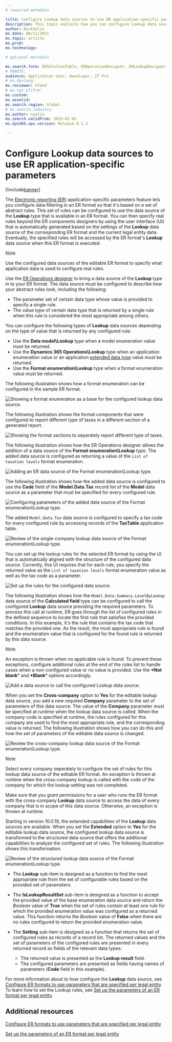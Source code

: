 ```yaml
---
# required metadata

title: Configure Lookup data sources to use ER application-specific parameters
description: This topic explains how you can configure Lookup data sources in Electronic reporting (ER) formats to use ER application-specific parameters.
author: NickSelin
ms.date: 08/11/2021
ms.topic: article
ms.prod: 
ms.technology: 

# optional metadata

ms.search.form: ERSolutionTable, EROperationDesigner, ERLookupDesigner, ERComponentLookupStructureEditing
# ROBOTS: 
audience: Application User, Developer, IT Pro
# ms.devlang: 
ms.reviewer: kfend
# ms.tgt_pltfrm: 
ms.custom: 
ms.assetid: 
ms.search.region: Global
# ms.search.industry: 
ms.author: nselin
ms.search.validFrom: 2019-01-01
ms.dyn365.ops.version: Release 8.1.3

---
```


# Configure Lookup data sources to use ER application-specific parameters 

[!include[banner](../includes/banner.md)]

The [Electronic reporting (ER)](general-electronic-reporting.md) application-specific parameters feature lets you configure data filtering in an ER format so that it's based on a set of abstract rules. This set of rules can be configured to use the data source of the **Lookup** type that is available in an ER format. You can then specify real rules beyond the ER components designers by using the user interface (UI) that is automatically generated based on the settings of the **Lookup** data source of the corresponding ER format and the current legal entity data. Eventually, the specified rules will be accessed by the ER format's **Lookup** data source when this ER format is executed.

> [!NOTE]
> Use the configured data sources of the editable ER format to specify what application data is used to configure real rules.

Use the [ER Operations designer](general-electronic-reporting.md#building-a-format-that-uses-a-data-model-as-a-base) to bring a data source of the **Lookup** type in to your ER format. The data source must be configured to describe how your abstract rules look, including the following:

   - The parameter set of certain data type whose value is provided to specify a single rule.
   - The value type of certain data type that is returned by a single rule when this rule is considered the most appropriate among others.

You can configure the following types of **Lookup** data sources depending on the type of value that is returned by any configured rule:

   - Use the **Data model\Lookup** type when a model enumeration value must be returned.
   - Use the **Dynamics 365 Operations\Lookup** type when an application enumeration value or an application [extended data type](../extensibility/extensible-edts.md) value must be returned.
   - Use the **Format enumeration\Lookup** type when a format enumeration value must be returned.

The following illustration shows how a format enumeration can be configured in the sample ER format.

   ![Showing a format enumeration as a base for the configured lookup data source.](./media/er-lookup-data-sources-img1.gif)

The following illustration shows the format components that were configured to report different type of taxes in a different section of a generated report.

   ![Showing the format sections to separately report different type of taxes.](./media/er-lookup-data-sources-img2.png)

The following illustration shows how the ER Operations designer allows the addition of a data source of the **Format enumeration\Lookup** type.  The added data source is configured as returning a value of the `List of taxation levels` format enumeration.

   ![Adding an ER data source of the Format enumeration\Lookup type.](./media/er-lookup-data-sources-img3.gif)

The following illustration shows how the added data source is configured to use the **Code** field of the **Model.Data.Tax** record list of the **Model** data source as a parameter that must be specified for every configured rule.

![Configuring parameters of the added data source of the Format enumeration\Lookup type.](./media/er-lookup-data-sources-img4.gif)

The added `Model.Data.Tax` data source is configured to specify a tax code for every configured rule by accessing records of the **TaxTable** application table.

   ![Review of the single-company lookup data source of the Format enumeration\Lookup type.](./media/er-lookup-data-sources-img5.gif)

You can set up the lookup rules for the selected ER format by using the UI that is automatically aligned with the structure of the configured data source. Currently, this UI requires that for each rule, you specify the returned value as the `List of taxation levels` format enumeration value as well as the tax code as a parameter.

   ![Set up the rules for the configured data source.](./media/er-lookup-data-sources-img6.gif)

The following illustration shows how the `Model.Data.Summary.LevelByLookup` data source of the **Calculated field** type can be configured to call the configured **Lookup** data source providing the required parameters. To process this call at runtime, ER goes through the list of configured rules in the defined sequence to locate the first rule that satisfies the provided conditions. In this example, it's the rule that contains the tax code that matches the provided one. As the result, the most appropriate rule is found and the enumeration value that is configured for the found rule is returned by this data source.

> [!NOTE]
> An exception is thrown when no applicable rule is found. To prevent these exceptions, configure additional rules at the end of the rules list to handle cases when a non-configured value or no value is provided. Use the **\*Not blank**\* and **\*Blank**\* options accordingly.  
>
> ![Add a data source to call the configured Lookup data source.](./media/er-lookup-data-sources-img7.png)

When you set the **Cross-company** option to **Yes** for the editable lookup data source, you add a new required **Company** parameter to the set of parameters of this data source. The value of the **Company** parameter must be specified at runtime when the lookup data source is called. When the company code is specified at runtime, the rules configured for this company are used to find the most appropriate rule, and the corresponding value is returned. The following illustration shows how you can do this and how the set of parameters of the editable data source is changed.

   ![Review the cross-company lookup data source of the Format enumeration\Lookup type.](./media/er-lookup-data-sources-img8.gif)

> [!NOTE]
> Select every company seperately to configure the set of rules for this lookup data source of the editable ER format. An exception is thrown at runtime when the cross-company lookup is called with the code of the company for which the lookup setting was not completed.
>
> Make sure that you grant permissions for a user who runs the ER format with the cross-company **Lookup** data source to access the data of every company that is in scope of this data source. Otherwise, an exception is thrown at runtime.

Starting in version 10.0.19, the extended capabilities of the **Lookup** data sources are available. When you set the **Extended** option to **Yes** for the editable lookup data source, the configured lookup data source is transformed to the structured data source that offers the additional capabilities to analyze the configured set of rules. The following illustration shows this transformation.

   ![Review of the structured lookup data source of the Format enumeration\Lookup type.](./media/er-lookup-data-sources-img9.gif)

- The **Lookup** sub-item is designed as a function to find the most appropriate rule from the set of configurable rules based on the provided set of parameters.
- The **IsLookupResultSet** sub-item is designed as a function to accept the provided value of the base enumeration data source and return the *Boolean* value of **True** when the set of rules contain at least one rule for which the provided enumeration value was configured as a returned value. This function returns the *Boolean* value of **False** when there are no rules configured to return the provided enumeration value.
- The **Setting** sub-item is designed as a function that returns the set of configured rules as records of a record list. The returned values and the set of parameters of the configured rules are presented in every returned record as fields of the relevant data types:

    - The returned value is presented as the **Lookup result** field.
    - The configured parameters are presented as fields having names of parameters (**Code** field in this example).

For more information about to how configure the **Lookup** data source, see [Configure ER formats to use parameters that are specified per legal entity](er-app-specific-parameters-configure-format.md). To learn how to set the Lookup rules, see [Set up the parameters of an ER format per legal entity](er-app-specific-parameters-set-up.md).

## Additional resources

[Configure ER formats to use parameters that are specified per legal entity](er-app-specific-parameters-configure-format.md)

[Set up the parameters of an ER format per legal entity](er-app-specific-parameters-set-up.md)
